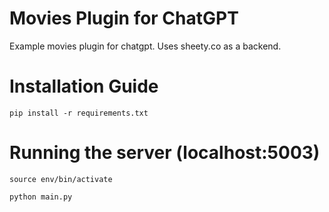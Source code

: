 # Movies Plugin for ChatGPT
Example movies plugin for chatgpt. Uses sheety.co as a backend.

# Installation Guide

`pip install -r requirements.txt`

# Running the server (localhost:5003)

`source env/bin/activate`

`python main.py`
